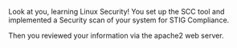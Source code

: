 Look at you, learning Linux Security!
You set up the SCC tool and implemented a Security scan of your system for STIG Compliance.

Then you reviewed your information via the apache2 web server.
